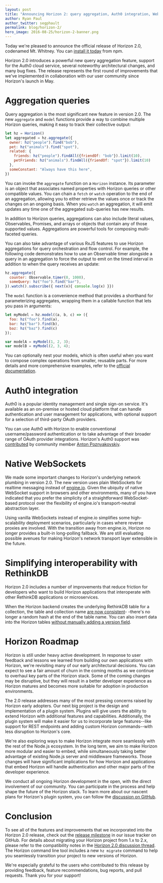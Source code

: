 ```yaml
---
layout: post
title: "Announcing Horizon 2: query aggregation, Auth0 integration, WebSockets"
author: Ryan Paul
author_twitter: segphault
permalink: blog/horizon-2/
hero_image: 2016-08-25/horizon-2-banner.png
---
```


Today we're pleased to announce the official release of Horizon 2.0, codenamed
Mt. Whitney. You can [install it today][install] from npm.

Horizon 2.0 introduces a powerful new query aggregation feature, support for the
Auth0 cloud service, several noteworthy architectural changes, and many bug
fixes. The release represents the first round of improvements that we've
implemented in collaboration with our user community since Horizon's launch in
May.

<!--more-->

# Aggregation queries

Query aggregation is the most significant new feature in version 2.0. The new
`aggregate` and `model` functions provide a way to combine multiple Horizon
queries, making it easy to track their collective output:

```javascript
let hz = Horizon()
let aggregated = hz.aggregate({
  owner: hz("people").find("bob"),
  pet: hz("animals").find("spot"),
  related: {
    friends: hz("people").findAll({friendOf: "bob"}).limit(10),
    petFriends: hz("animals").findAll({friendOf: "spot"}).limit(10)
  },
  someConstant: "Always have this here",
})
```

You can invoke the `aggregate` function on a `Horizon` instance. Its parameter
is an object that associates named properties with Horizon queries or other
compatible values. You can chain a `fetch` or `watch` operation to the end of an
aggregation, allowing you to either retrieve the values once or track the
changes on an ongoing basis. When you `watch` an aggregation, it will emit
updates any time one of the aggregated sub-queries has new results.

In addition to Horizon queries, aggregations can also include literal values,
Observables, Promises, and arrays or objects that contain any of those supported
values. Aggregations are powerful tools for composing multi-faceted queries.

You can also take advantage of various RxJS features to use Horizon aggregations
for query orchestration and flow control. For example, the following code
demonstrates how to use an Observable timer alongside a query in an aggregation
to force the output to emit on the timed interval in addition to when the query
receives an update:

```javascript
hz.aggregate({
  counter: Observable.timer(0, 1000),
  someQuery: hz("foo").find("bar"),
}).watch().subscribe({ next(x){ console.log(x) }})
```

The `model` function is a convenience method that provides a shorthand for
parameterizing aggregates, wrapping them in a callable function that lets you
pass in arguments:

```javascript
let myModel = hz.model((a, b, c) => ({
  foo: hz("foo").find(a),
  bar: hz("bar").find(b),
  baz: hz("baz").find(c)
});

var modelA = myModel(1, 2, 3);
var modelB = myModel(2, 3, 4);
```

You can optionally nest your models, which is often useful when you want to
compose complex operations from smaller, reusable parts. For more details and
more comprehensive examples, refer to the [official documentation][aggdocs].

# Auth0 integration

Auth0 is a popular identity management and single sign-on service. It's
available as an on-premise or hosted cloud platform that can handle
authentication and user management for applications, with optional support for a
selection of third-party OAuth providers.

You can use Auth0 with Horizon to enable conventional username/password
authentication or to take advantage of their broader range of OAuth provider
integrations. Horizon's Auth0 support was [contributed][601] by community member
[Anton Poznyakovskiy][ghanton].

# Native WebSockets

We made some important changes to Horizon's underlying network plumbing in
version 2.0. The new version uses plain WebSockets for realtime messaging
instead of [engine.io][]. Given the ubiquity of native WebSocket support in
browsers and other environments, many of you have indicated that you prefer the
simplicity of a straightforward WebSocket-based protocol over the flexibility of
engine.io's transport-neutral abstraction layer.

Using vanilla WebSockets instead of engine.io simplifies some high-scalability
deployment scenarios, particularly in cases where reverse proxies are involved.
With the transition away from engine.io, Horizon no longer provides a built-in
long-polling fallback. We are still evaluating possible avenues for making
Horizon's network transport layer extensible in the future.

# Simplifying interoperability with RethinkDB

Horizon 2.0 includes a number of improvements that reduce friction for
developers who want to build Horizon applications that interoperate with other
RethinkDB applications or microservices.

When the Horizon backend creates the underlying RethinkDB table for a
collection, the table and collection name [are now consistent][685]- -there's no
longer a random hash at the end of the table name. You can also insert data into
the Horizon tables [without manually adding a version field][614].

# Horizon Roadmap

Horizon is still under heavy active development. In response to user feedback
and lessons we learned from building our own applications with Horizon, we're
revisiting many of our early architectural decisions. You can expect to see a
fair amount of churn in the coming months as we continue to overhaul key parts
of the Horizon stack. Some of the coming changes may be disruptive, but they
will result in a better developer experience as Horizon matures and becomes more
suitable for adoption in production environments.

The 2.0 release addresses many of the most pressing concerns raised by Horizon
early adopters. Our next big project is the design and implementation of a
plugin system. Plugins will give users the ability to extend Horizon with
additional features and capabilities. Additionally, the plugin system will make
it easier for us to incorporate large features--like support for REST endpoints
and adding custom Horizon commands--with less disruption to Horizon's core.

We're also exploring ways to make Horizon integrate more seamlessly with the
rest of the Node.js ecosystem. In the long term, we aim to make Horizon more
modular and easier to embed, while simultaneously taking better advantage of
existing Node.js server and middleware frameworks. Those changes will have
significant implications for how Horizon and applications that embed Horizon
will handle authentication and other major parts of the developer experience.

We conduct all ongoing Horizon development in the open, with the direct
involvement of our community. You can participate in the process and help shape
the future of the Horizon stack. To learn more about our nascent plans for
Horizon's plugin system, you can follow the [discussion on GitHub][pull588].

# Conclusion 

To see all of the features and improvements that we incorporated into the
Horizon 2.0 release, check out the [release milestone][milestone] in our issue
tracker on GitHub. For details about migrating your Horizon project from 1.x to
2.x, please refer to the compatibility notes in the
[Horizon 2.0 discussion thread][discuss]. The Horizon command line tool includes
a new `hz migrate` command to help you seamlessly transition your project to new
versions of Horizon.

We're especially grateful to the users who contributed to this release by
providing feedback, feature recommendations, bug reports, and pull requests.
Thank you for your support!

[engine.io]: https://github.com/socketio/engine.io
[socket.io]: http://socket.io
[ghanton]: https://github.com/poznyakovskiy
[601]: https://github.com/rethinkdb/horizon/pull/601
[685]: https://github.com/rethinkdb/horizon/pull/685
[614]: https://github.com/rethinkdb/horizon/pull/614
[milestone]: https://github.com/rethinkdb/horizon/milestone/7?closed=1
[pull588]: https://github.com/rethinkdb/horizon/pull/588
[discuss]: https://discuss.horizon.io/t/horizon-v2-0-0/504
[install]: /install/
[aggdocs]: /api/horizon/#aggregate
